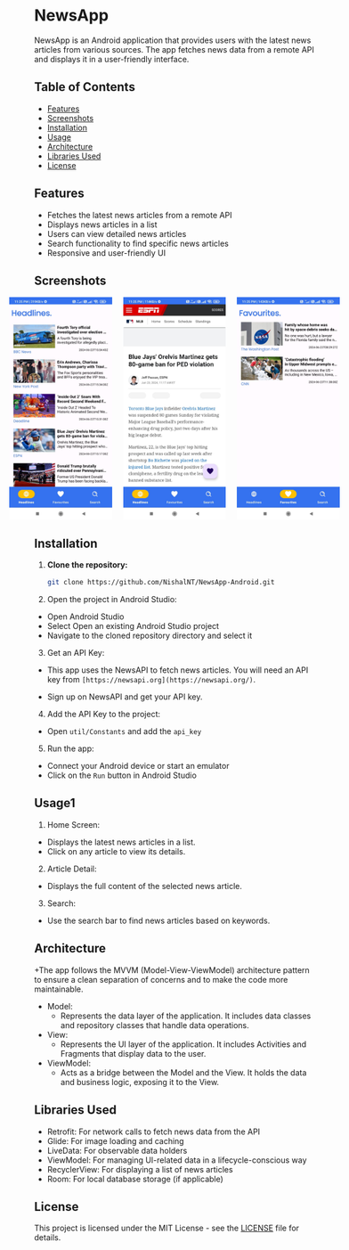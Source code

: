 # NewsApp

NewsApp is an Android application that provides users with the latest news articles from various sources. The app fetches news data from a remote API and displays it in a user-friendly interface.

## Table of Contents

- [Features](#features)
- [Screenshots](#screenshots)
- [Installation](#installation)
- [Usage](#usage)
- [Architecture](#architecture)
- [Libraries Used](#libraries-used)
- [License](#license)

## Features

- Fetches the latest news articles from a remote API
- Displays news articles in a list
- Users can view detailed news articles
- Search functionality to find specific news articles
- Responsive and user-friendly UI

## Screenshots

<div style="display: flex; justify-content: center; align-items: center; width: 100%; height: auto; gap: 20px;">
    <img src="screenshots/headlines.jpg" alt="Headlines" height="400" width="200">
    <img src="screenshots/headlines2.jpg" alt="Headlines 2" height="400" width="200">
    <img src="screenshots/fav.jpg" alt="Favorites" height="400" width="200">
</div>


## Installation

1. **Clone the repository:**

   ```bash
   git clone https://github.com/NishalNT/NewsApp-Android.git
   ```
2. Open the project in Android Studio:

  + Open Android Studio
  + Select Open an existing Android Studio project
  + Navigate to the cloned repository directory and select it
  
3. Get an API Key:

  + This app uses the NewsAPI to fetch news articles. You will need an API key from `[https://newsapi.org](https://newsapi.org/)`.

  + Sign up on NewsAPI and get your API key.
4. Add the API Key to the project:
  + Open `util/Constants` and add the `api_key`
  
5. Run the app:

  + Connect your Android device or start an emulator
  + Click on the `Run` button in Android Studio
## Usage1
1. Home Screen:

  + Displays the latest news articles in a list.
  + Click on any article to view its details.
2. Article Detail:

  + Displays the full content of the selected news article.
3. Search:

  + Use the search bar to find news articles based on keywords.
## Architecture
 +The app follows the MVVM (Model-View-ViewModel) architecture pattern to ensure a clean separation of concerns and to make the code more maintainable.
   + Model:
     + Represents the data layer of the application. It includes data classes and repository classes that handle data operations.
   + View:
     + Represents the UI layer of the application. It includes Activities and Fragments that display data to the user.
   + ViewModel:
     + Acts as a bridge between the Model and the View. It holds the data and business logic, exposing it to the View.
## Libraries Used
+ Retrofit: For network calls to fetch news data from the API
+ Glide: For image loading and caching
+ LiveData: For observable data holders
+ ViewModel: For managing UI-related data in a lifecycle-conscious way
+ RecyclerView: For displaying a list of news articles
+ Room: For local database storage (if applicable)

## License
This project is licensed under the MIT License - see the [LICENSE](LICENSE) file for details.
